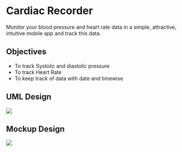 # Cardiac Recorder

Monitor your blood pressure and heart rate data in a simple, attractive, intuitive mobile app and track this data.

## Objectives
* To track Systolic and diastolic pressure
* To track Heart Rate
* To keep track of data with date and timewise

## UML Design
<img src="Images/UML.png">


## Mockup Design
<img src="https://github.com/ZakariaHossain56/CardiacRecorder/blob/master/Images/Mockup.png">



